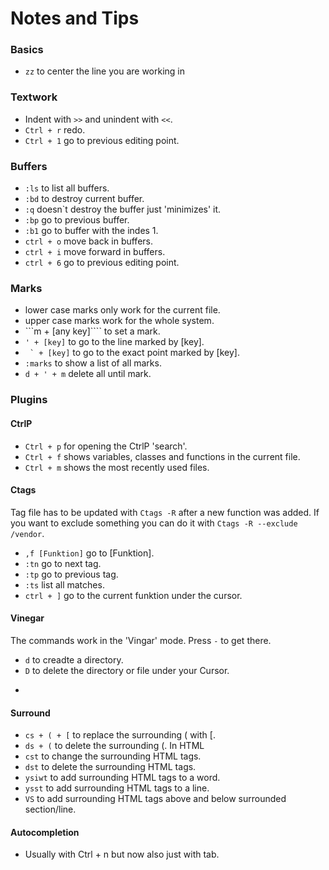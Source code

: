 # Notes and Tips

### Basics

* ```zz``` to center the line you are working in

### Textwork

* Indent with ```>>``` and unindent with ```<<```.
* ```Ctrl + r``` redo.
* ```Ctrl + 1``` go to previous editing point.

### Buffers

* ```:ls``` to list all buffers.
* ```:bd``` to destroy current buffer.
* ```:q``` doesn`t destroy the buffer just 'minimizes' it.
* ```:bp``` go to previous buffer.
* ```:b1``` go to buffer with the indes 1.
* ```ctrl + o``` move back in buffers.
* ```ctrl + i``` move forward in buffers.
* ```ctrl + 6``` go to previous editing point.

### Marks

* lower case marks only work for the current file.
* upper case marks work for the whole system.
* ```m + [any key]```` to set a mark.
* ```' + [key]``` to go to the line marked by [key].
* ``` ` + [key]``` to go to the exact point marked by [key].
* ```:marks``` to show a list of all marks.
* ```d + ' + m``` delete all until mark.

### Plugins

#### CtrlP

* ```Ctrl + p``` for opening the CtrlP 'search'.
* ```Ctrl + f``` shows variables, classes and functions in the current file.
* ```Ctrl + m``` shows the most recently used files.

#### Ctags

Tag file has to be updated with ```Ctags -R``` after a new function was added. If you want to exclude something you can do it with ```Ctags -R --exclude /vendor```.

* ```,f [Funktion]``` go to [Funktion].
* ```:tn``` go to next tag.
* ```:tp``` go to previous tag.
* ```:ts``` list all matches.
* ```ctrl + ]``` go to the current funktion under the cursor.

#### Vinegar

The commands work in the 'Vingar' mode. Press ```-``` to get there.

* ```d``` to creadte a directory.
* ```D``` to delete the directory or file under your Cursor.
* ```%´´´ to creadte a new file.

#### Surround

* ```cs + ( + [``` to replace the surrounding ( with [.
* ```ds + (``` to delete the surrounding (.
In HTML
* ```cst``` to change the surrounding HTML tags.
* ```dst``` to delete the surrounding HTML tags.
* ```ysiwt``` to add surrounding HTML tags to a word.
* ```ysst``` to add surrounding HTML tags to a line.
* ```VS``` to add surrounding HTML tags above and below surrounded section/line.

#### Autocompletion

* Usually with Ctrl + n but now also just with tab.
